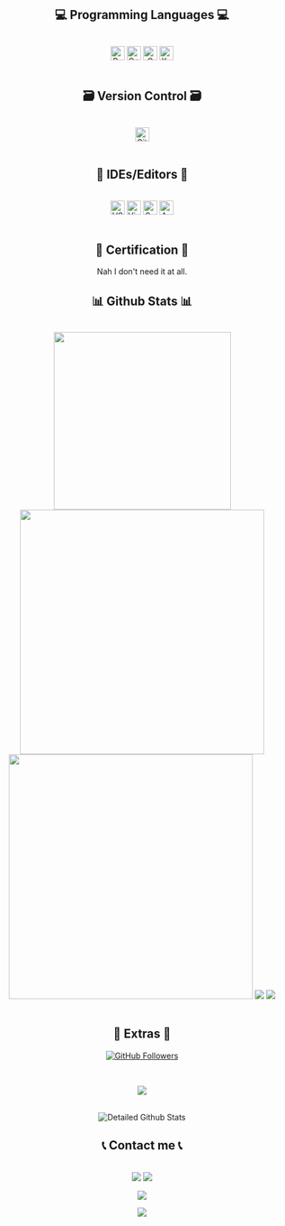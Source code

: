 <h2 align="center">💻 Programming Languages 💻</h2>
<br>
<div align="center">
    <div>
        <img src="https://img.shields.io/badge/python-3670A0?style=for-the-badge&logo=python&logoColor=ffdd54" alt="Python" height="25" />
        <img src="https://img.shields.io/badge/c++-%2300599C.svg?style=for-the-badge&logo=c%2B%2B&logoColor=white" alt="C++" height="25" />
        <img src="https://img.shields.io/badge/c-%2300599C.svg?style=for-the-badge&logo=c&logoColor=white" alt="C" height="25" />
        <img src="https://img.shields.io/badge/kotlin-%230095D5.svg?style=for-the-badge&logo=kotlin&logoColor=white" alt="Kotlin" height="25" />
    </div>
</div>
<br>

<h2 align="center">🗃 Version Control 🗃</h2>
<br>
<div align="center">
    <div>
        <img src="https://img.shields.io/badge/github-%23121011.svg?style=for-the-badge&logo=github&logoColor=white" alt="Github" height="25" />
    </div>
<br>

<h2 align="center">🧰 IDEs/Editors 🧰</h2>
<br>
<div align="center">
    <div>
        <img src="https://img.shields.io/badge/Visual%20Studio%20Code-0078d7.svg?style=for-the-badge&logo=visual-studio-code&logoColor=white" alt="VSCode" height="25" />
        <img src="https://img.shields.io/badge/Visual%20Studio-5C2D91.svg?style=for-the-badge&logo=visual-studio&logoColor=white" alt="Visual studio" height="25" />
        <img src="https://img.shields.io/badge/sublime_text-%23575757.svg?style=for-the-badge&logo=sublime-text&logoColor=important" alt="SublimeText" height="25" />
        <img src="https://img.shields.io/badge/Android_Studio-3DDC84?style=for-the-badge&logo=android-studio&logoColor=white" alt="Android studio" height="25" />
    </div>
</div>
<br>

<h2 align="center">📜 Certification 📜</h2>
Nah I don't need it at all.

<h2 align="center">📊 Github Stats 📊</h2>
<br>
<div align="center">
    <img width="315" src="https://github-readme-stats.vercel.app/api/top-langs/?username=truonghienminh&layout=compact&theme=algolia"/>
    <img width="434" src="https://github-readme-stats.vercel.app/api?username=truonghienminh&show_icons=true&theme=radical" />
    <img width="434" src="https://github-readme-stats.vercel.app/api?username=truonghienminh&hide=contribs,prs&theme=synthwave" />
    <img src="https://github-readme-streak-stats.herokuapp.com/?user=truonghienminh&theme=algolia&background=0d1117&hide_border=true\" />
    <img src="https://activity-graph.herokuapp.com/graph?username=truonghienminh&theme=react-dark"/>
    
</div>
<br>

<h2 align="center">📝 Extras 📝</h2>
<a href="https://github.com/truonghienminh?tab=followers">
    <img src="https://img.shields.io/github/followers/truonghienminh?label=Followers&logo=GitHub&style=for-the-badge" alt="GitHub Followers" />
  </a>
  
 </p>
 <br>
  <p>
  <img src="https://github-profile-trophy.vercel.app/?username=truonghienminh&theme=onedark&column=3&margin-w=15&margin-h=15" />
  </p>
  <br>
 <img src="https://metrics.lecoq.io/truonghienminh?template=classic&activity=1&followup=1&languages=1&lines=1&people=1&activity.limit=5&activity.days=14&activity.filter=all&activity.visibility=all&activity.timestamps=false&languages.colors=github&languages.threshold=0%25&people.limit=28&people.size=28&people.types=followers%2C%20following&people.identicons=true&people.shuffle=true&config.timezone=Asia%2FCalcutta&config.twemoji=true" alt="Detailed Github Stats"/>
</details>

<h2 align="center">📞 Contact me 📞</h2>
<br>
<div align="center">
    <a href="https://www.facebook.com/truonghienminh2006/" target="top"><img src="https://img.shields.io/badge/Facebook-%231877F2.svg?style=for-the-badge&logo=Facebook&logoColor=white"></a>
    <a href="mailto:truonghienminh2006@gmail.com" target="blank"><img src="https://img.shields.io/badge/Gmail-D14836?style=for-the-badge&logo=gmail&logoColor=white"></a>
</div>




![](https://komarev.com/ghpvc/?username=truonghienminh&style=plastic&color=brightgreen)

<div align="center">
    <img src="https://raw.githubusercontent.com/rodrigograca31/rodrigograca31/master/matrix.svg">
</div>
